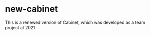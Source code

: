 # new-cabinet
  This is a renewed version of Cabinet, which was developed as a team project at 2021
